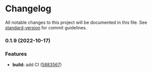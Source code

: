 # Changelog

All notable changes to this project will be documented in this file. See [standard-version](https://github.com/conventional-changelog/standard-version) for commit guidelines.

### 0.1.9 (2022-10-17)


### Features

* **build:** add CI ([5883567](https://github.com/ssube/mocha-foam/commit/588356729f2e1784138111207f302f3857fc1ab8))
